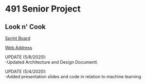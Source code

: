 # 491 Senior Project

## Look n' Cook

[Sprint Board](https://trello.com/b/d17OnAW4/491-sprint-board)

[Web Address](https://look-n-cook.firebaseapp.com/)

UPDATE (5/8/2020):\
-Updated Architecture and Design Document\


UPDATE (5/4/2020):\
-Added presentation slides and code in relation to machine learning

